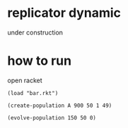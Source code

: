 # replicator dynamic

under construction

# how to run

open racket

```
(load "bar.rkt")

(create-population A 900 50 1 49)

(evolve-population 150 50 0)
```
